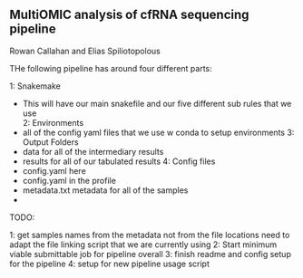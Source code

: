 ## MultiOMIC analysis of cfRNA sequencing pipeline

Rowan Callahan and Elias Spiliotopolous

THe following pipeline has around four different parts:

1: Snakemake 
 - This will have our main snakefile and our five different sub rules that we use    
2: Environments
 - all of the config yaml files that we use w conda to setup environments
3: Output Folders
 - data for all of the intermediary results
 - results for all of our tabulated results 
4: Config files
 - config.yaml here
 - config.yaml in the profile
 - metadata.txt metadata for all of the samples
 - 


TODO:

1: get samples names from the metadata not from the file locations need to adapt the file linking script that we are currently using
2: Start minimum viable submittable job for pipeline overall
3: finish readme and config setup for the pipeline
4: setup for new pipeline usage script
